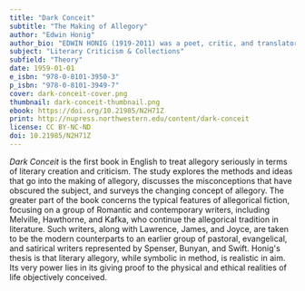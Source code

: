 ```yaml
---
title: "Dark Conceit"
subtitle: "The Making of Allegory"
author: "Edwin Honig"
author_bio: "EDWIN HONIG (1919-2011) was a poet, critic, and translator known for his elegant English renditions of seminal works of Spanish and Portuguese literature. He was a Guggenheim Fellow and taught at several universities, including Harvard, New York University, and Brown University."
subject: "Literary Criticism & Collections"
subfield: "Theory"
date: 1959-01-01
e_isbn: "978-0-8101-3950-3"
p_isbn: "978-0-8101-3949-7"
cover: dark-conceit-cover.png
thumbnail: dark-conceit-thumbnail.png
ebook: https://doi.org/10.21985/N2H71Z
print: http://nupress.northwestern.edu/content/dark-conceit
license: CC BY-NC-ND
doi: 10.21985/N2H71Z
---
```

_Dark Conceit_ is the first book in English to treat allegory seriously in terms of literary creation and criticism. The study explores the methods and ideas that go into the making of allegory, discusses the misconceptions that have obscured the subject, and surveys the changing concept of allegory. The greater part of the book concerns the typical features of allegorical fiction, focusing on a group of Romantic and contemporary writers, including Melville, Hawthorne, and Kafka, who continue the allegorical tradition in literature. Such writers, along with Lawrence, James, and Joyce, are taken to be the modern counterparts to an earlier group of pastoral, evangelical, and satirical writers represented by Spenser, Bunyan, and Swift. Honig's thesis is that literary allegory, while symbolic in method, is realistic in aim. Its very power lies in its giving proof to the physical and ethical realities of life objectively conceived.
